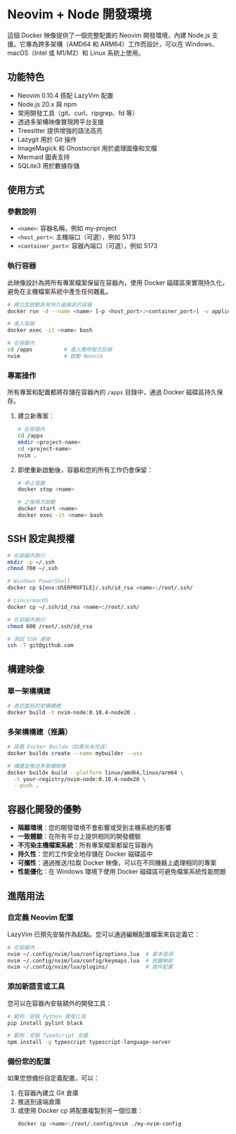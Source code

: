 # Neovim + Node 開發環境

這個 Docker 映像提供了一個完整配置的 Neovim 開發環境，內建 Node.js 支援。它專為跨多架構（AMD64 和 ARM64）工作而設計，可以在 Windows、macOS（Intel 或 M1/M2）和 Linux 系統上使用。

## 功能特色

- Neovim 0.10.4 搭配 LazyVim 配置
- Node.js 20.x 與 npm
- 常用開發工具（git、curl、ripgrep、fd 等）
- 透過多架構映像實現跨平台支援
- Treesitter 提供增強的語法高亮
- Lazygit 用於 Git 操作
- ImageMagick 和 Ghostscript 用於處理圖像和文檔
- Mermaid 圖表支持
- SQLite3 用於數據存儲

## 使用方式

### 參數說明

- `<name>`: 容器名稱，例如 my-project
- `<host_port>`: 主機端口（可選），例如 5173
- `<container_port>`: 容器內端口（可選），例如 5173

### 執行容器

此映像設計為將所有專案檔案保留在容器內，使用 Docker 磁碟區來實現持久化，避免在主機檔案系統中產生任何雜亂。

```bash
# 建立並啟動具有持久磁碟區的容器
docker run -d --name <name> [-p <host_port>:<container_port>] -v application:/apps nvim-node:0.10.4-node20 tail -f /dev/null

# 進入容器
docker exec -it <name> bash

# 在容器內
cd /apps          # 進入應用程式目錄
nvim              # 啟動 Neovim
```

### 專案操作

所有專案和配置都將存儲在容器內的 `/apps` 目錄中，通過 Docker 磁碟區持久保存。

1. 建立新專案：

   ```bash
   # 在容器內
   cd /apps
   mkdir <project-name>
   cd <project-name>
   nvim .
   ```

2. 即使重新啟動後，容器和您的所有工作仍會保留：

   ```bash
   # 停止容器
   docker stop <name>

   # 之後再次啟動
   docker start <name>
   docker exec -it <name> bash
   ```

## SSH 設定與授權

```bash
# 在容器內執行
mkdir -p ~/.ssh
chmod 700 ~/.ssh

# Windows PowerShell
docker cp ${env:USERPROFILE}/.ssh/id_rsa <name>:/root/.ssh/

# Linux/macOS
docker cp ~/.ssh/id_rsa <name>:/root/.ssh/

# 在容器內執行
chmod 600 /root/.ssh/id_rsa

# 測試 SSH 連接
ssh -T git@github.com
```

## 構建映像

### 單一架構構建

```bash
# 為您當前的架構構建
docker build -t nvim-node:0.10.4-node20 .
```

### 多架構構建（推薦）

```bash
# 設置 Docker Buildx（如果尚未完成）
docker buildx create --name mybuilder --use

# 構建並推送多架構映像
docker buildx build --platform linux/amd64,linux/arm64 \
  -t your-registry/nvim-node:0.10.4-node20 \
  --push .
```

## 容器化開發的優勢

- **隔離環境**：您的開發環境不會影響或受到主機系統的影響
- **一致體驗**：在所有平台上提供相同的開發體驗
- **不污染主機檔案系統**：所有專案檔案都留在容器內
- **持久性**：您的工作安全地存儲在 Docker 磁碟區中
- **可攜性**：通過推送/拉取 Docker 映像，可以在不同機器上處理相同的專案
- **性能優化**：在 Windows 環境下使用 Docker 磁碟區可避免檔案系統性能問題

## 進階用法

### 自定義 Neovim 配置

LazyVim 已預先安裝作為起點。您可以通過編輯配置檔案來自定義它：

```bash
# 在容器內
nvim ~/.config/nvim/lua/config/options.lua  # 基本選項
nvim ~/.config/nvim/lua/config/keymaps.lua  # 按鍵映射
nvim ~/.config/nvim/lua/plugins/            # 插件配置
```

### 添加新語言或工具

您可以在容器內安裝額外的開發工具：

```bash
# 範例：安裝 Python 開發工具
pip install pylint black

# 範例：安裝 TypeScript 支援
npm install -g typescript typescript-language-server
```

### 備份您的配置

如果您想備份自定義配置，可以：

1. 在容器內建立 Git 倉庫
2. 推送到遠端倉庫
3. 或使用 Docker cp 將配置複製到另一個位置：
   ```bash
   docker cp <name>:/root/.config/nvim ./my-nvim-config
   ```
